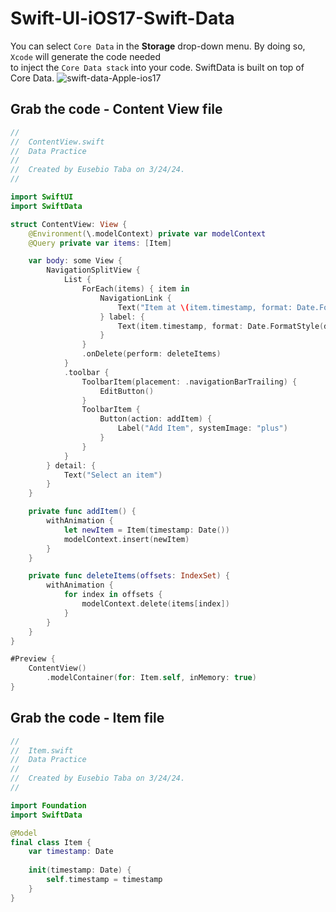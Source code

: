 # Swift-UI-iOS17-Swift-Data
You can select `Core Data` in the **Storage** drop-down menu. By doing so, `Xcode` will generate the code needed<br>
to inject the `Core Data stack` into your code. SwiftData is built on top of Core Data.
![swift-data-Apple-ios17](https://github.com/danielurra/Swift-UI-iOS17-Swift-Data/assets/51704179/72b2bf1a-6426-4f77-ba7a-2fe052250553)<br>
## Grab the code - Content View file
```swift
//
//  ContentView.swift
//  Data Practice
//
//  Created by Eusebio Taba on 3/24/24.
//

import SwiftUI
import SwiftData

struct ContentView: View {
    @Environment(\.modelContext) private var modelContext
    @Query private var items: [Item]

    var body: some View {
        NavigationSplitView {
            List {
                ForEach(items) { item in
                    NavigationLink {
                        Text("Item at \(item.timestamp, format: Date.FormatStyle(date: .numeric, time: .standard))")
                    } label: {
                        Text(item.timestamp, format: Date.FormatStyle(date: .numeric, time: .standard))
                    }
                }
                .onDelete(perform: deleteItems)
            }
            .toolbar {
                ToolbarItem(placement: .navigationBarTrailing) {
                    EditButton()
                }
                ToolbarItem {
                    Button(action: addItem) {
                        Label("Add Item", systemImage: "plus")
                    }
                }
            }
        } detail: {
            Text("Select an item")
        }
    }

    private func addItem() {
        withAnimation {
            let newItem = Item(timestamp: Date())
            modelContext.insert(newItem)
        }
    }

    private func deleteItems(offsets: IndexSet) {
        withAnimation {
            for index in offsets {
                modelContext.delete(items[index])
            }
        }
    }
}

#Preview {
    ContentView()
        .modelContainer(for: Item.self, inMemory: true)
}

```
## Grab the code - Item file
```swift
//
//  Item.swift
//  Data Practice
//
//  Created by Eusebio Taba on 3/24/24.
//

import Foundation
import SwiftData

@Model
final class Item {
    var timestamp: Date
    
    init(timestamp: Date) {
        self.timestamp = timestamp
    }
}

```
